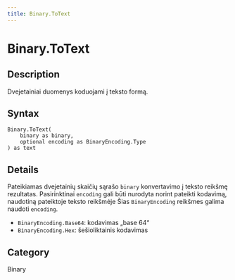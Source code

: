 ```yaml
---
title: Binary.ToText
---
```


# Binary.ToText


## Description

Dvejetainiai duomenys koduojami į teksto formą.


## Syntax

```powerquery
Binary.ToText(
    binary as binary,
    optional encoding as BinaryEncoding.Type
) as text
```


## Details

Pateikiamas dvejetainių skaičių sąrašo <code>binary</code> konvertavimo į teksto reikšmę rezultatas. Pasirinktinai <code>encoding</code> gali būti nurodyta norint pateikti kodavimą, naudotiną pateiktoje teksto reikšmėje      Šias <code>BinaryEncoding</code> reikšmes galima naudoti <code>encoding</code>.      <ul>        <li><code>BinaryEncoding.Base64</code>: kodavimas „base 64“</li>        <li><code>BinaryEncoding.Hex</code>: šešioliktainis kodavimas</li>      </ul>



## Category
Binary
